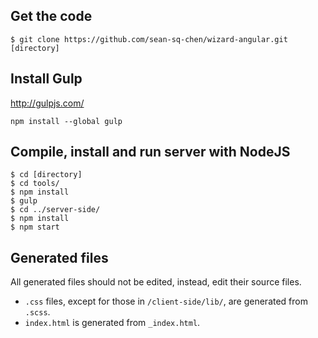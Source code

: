 ## Get the code
```shell
$ git clone https://github.com/sean-sq-chen/wizard-angular.git [directory]
```

## Install Gulp

http://gulpjs.com/
```shell
npm install --global gulp
```

## Compile, install and run server with NodeJS

```shell
$ cd [directory]
$ cd tools/
$ npm install
$ gulp
$ cd ../server-side/
$ npm install
$ npm start
```
## Generated files
All generated files should not be edited, instead, edit their source files.
* `.css` files, except for those in `/client-side/lib/`, are generated from `.scss`.
* `index.html` is generated from `_index.html`.
